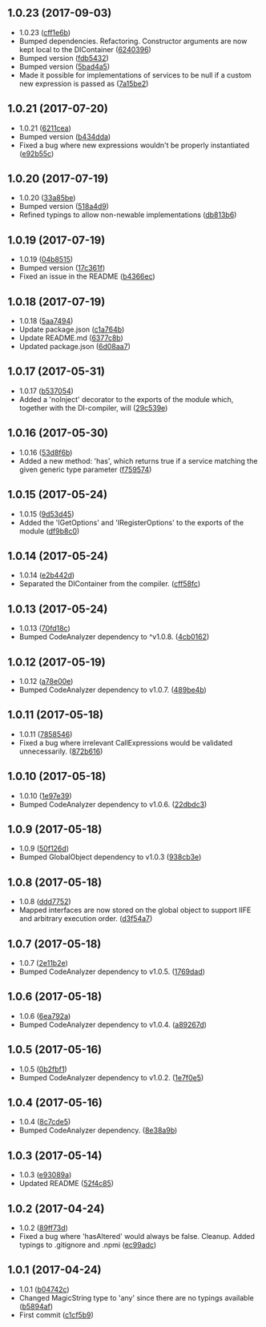 <a name="1.0.23"></a>
## 1.0.23 (2017-09-03)

* 1.0.23 ([cff1e6b](https://github.com/wessberg/di/commit/cff1e6b))
* Bumped dependencies. Refactoring. Constructor arguments are now kept local to the DIContainer ([6240396](https://github.com/wessberg/di/commit/6240396))
* Bumped version ([fdb5432](https://github.com/wessberg/di/commit/fdb5432))
* Bumped version ([5bad4a5](https://github.com/wessberg/di/commit/5bad4a5))
* Made it possible for implementations of services to be null if a custom new expression is passed as  ([7a15be2](https://github.com/wessberg/di/commit/7a15be2))



<a name="1.0.21"></a>
## 1.0.21 (2017-07-20)

* 1.0.21 ([6211cea](https://github.com/wessberg/di/commit/6211cea))
* Bumped version ([b434dda](https://github.com/wessberg/di/commit/b434dda))
* Fixed a bug where new expressions wouldn't be properly instantiated ([e92b55c](https://github.com/wessberg/di/commit/e92b55c))



<a name="1.0.20"></a>
## 1.0.20 (2017-07-19)

* 1.0.20 ([33a85be](https://github.com/wessberg/di/commit/33a85be))
* Bumped version ([518a4d9](https://github.com/wessberg/di/commit/518a4d9))
* Refined typings to allow non-newable implementations ([db813b6](https://github.com/wessberg/di/commit/db813b6))



<a name="1.0.19"></a>
## 1.0.19 (2017-07-19)

* 1.0.19 ([04b8515](https://github.com/wessberg/di/commit/04b8515))
* Bumped version ([17c361f](https://github.com/wessberg/di/commit/17c361f))
* Fixed an issue in the README ([b4366ec](https://github.com/wessberg/di/commit/b4366ec))



<a name="1.0.18"></a>
## 1.0.18 (2017-07-19)

* 1.0.18 ([5aa7494](https://github.com/wessberg/di/commit/5aa7494))
* Update package.json ([c1a764b](https://github.com/wessberg/di/commit/c1a764b))
* Update README.md ([6377c8b](https://github.com/wessberg/di/commit/6377c8b))
* Updated package.json ([6d08aa7](https://github.com/wessberg/di/commit/6d08aa7))



<a name="1.0.17"></a>
## 1.0.17 (2017-05-31)

* 1.0.17 ([b537054](https://github.com/wessberg/di/commit/b537054))
* Added a 'noInject' decorator to the exports of the module which, together with the DI-compiler, will ([29c539e](https://github.com/wessberg/di/commit/29c539e))



<a name="1.0.16"></a>
## 1.0.16 (2017-05-30)

* 1.0.16 ([53d8f6b](https://github.com/wessberg/di/commit/53d8f6b))
* Added a new method: 'has', which returns true if a service matching the given generic type parameter ([f759574](https://github.com/wessberg/di/commit/f759574))



<a name="1.0.15"></a>
## 1.0.15 (2017-05-24)

* 1.0.15 ([9d53d45](https://github.com/wessberg/di/commit/9d53d45))
* Added the 'IGetOptions' and 'IRegisterOptions' to the exports of the module ([df9b8c0](https://github.com/wessberg/di/commit/df9b8c0))



<a name="1.0.14"></a>
## 1.0.14 (2017-05-24)

* 1.0.14 ([e2b442d](https://github.com/wessberg/di/commit/e2b442d))
* Separated the DIContainer from the compiler. ([cff58fc](https://github.com/wessberg/di/commit/cff58fc))



<a name="1.0.13"></a>
## 1.0.13 (2017-05-24)

* 1.0.13 ([70fd18c](https://github.com/wessberg/di/commit/70fd18c))
* Bumped CodeAnalyzer dependency to ^v1.0.8. ([4cb0162](https://github.com/wessberg/di/commit/4cb0162))



<a name="1.0.12"></a>
## 1.0.12 (2017-05-19)

* 1.0.12 ([a78e00e](https://github.com/wessberg/di/commit/a78e00e))
* Bumped CodeAnalyzer dependency to v1.0.7. ([489be4b](https://github.com/wessberg/di/commit/489be4b))



<a name="1.0.11"></a>
## 1.0.11 (2017-05-18)

* 1.0.11 ([7858546](https://github.com/wessberg/di/commit/7858546))
* Fixed a bug where irrelevant CallExpressions would be validated unnecessarily. ([872b616](https://github.com/wessberg/di/commit/872b616))



<a name="1.0.10"></a>
## 1.0.10 (2017-05-18)

* 1.0.10 ([1e97e39](https://github.com/wessberg/di/commit/1e97e39))
* Bumped CodeAnalyzer dependency to v1.0.6. ([22dbdc3](https://github.com/wessberg/di/commit/22dbdc3))



<a name="1.0.9"></a>
## 1.0.9 (2017-05-18)

* 1.0.9 ([50f126d](https://github.com/wessberg/di/commit/50f126d))
* Bumped GlobalObject dependency to v1.0.3 ([938cb3e](https://github.com/wessberg/di/commit/938cb3e))



<a name="1.0.8"></a>
## 1.0.8 (2017-05-18)

* 1.0.8 ([ddd7752](https://github.com/wessberg/di/commit/ddd7752))
* Mapped interfaces are now stored on the global object to support IIFE and arbitrary execution order. ([d3f54a7](https://github.com/wessberg/di/commit/d3f54a7))



<a name="1.0.7"></a>
## 1.0.7 (2017-05-18)

* 1.0.7 ([2e11b2e](https://github.com/wessberg/di/commit/2e11b2e))
* Bumped CodeAnalyzer dependency to v1.0.5. ([1769dad](https://github.com/wessberg/di/commit/1769dad))



<a name="1.0.6"></a>
## 1.0.6 (2017-05-18)

* 1.0.6 ([6ea792a](https://github.com/wessberg/di/commit/6ea792a))
* Bumped CodeAnalyzer dependency to v1.0.4. ([a89267d](https://github.com/wessberg/di/commit/a89267d))



<a name="1.0.5"></a>
## 1.0.5 (2017-05-16)

* 1.0.5 ([0b2fbf1](https://github.com/wessberg/di/commit/0b2fbf1))
* Bumped CodeAnalyzer dependency to v1.0.2. ([1e7f0e5](https://github.com/wessberg/di/commit/1e7f0e5))



<a name="1.0.4"></a>
## 1.0.4 (2017-05-16)

* 1.0.4 ([8c7cde5](https://github.com/wessberg/di/commit/8c7cde5))
* Bumped CodeAnalyzer dependency. ([8e38a9b](https://github.com/wessberg/di/commit/8e38a9b))



<a name="1.0.3"></a>
## 1.0.3 (2017-05-14)

* 1.0.3 ([e93089a](https://github.com/wessberg/di/commit/e93089a))
* Updated README ([52f4c85](https://github.com/wessberg/di/commit/52f4c85))



<a name="1.0.2"></a>
## 1.0.2 (2017-04-24)

* 1.0.2 ([89ff73d](https://github.com/wessberg/di/commit/89ff73d))
* Fixed a bug where 'hasAltered' would always be false. Cleanup. Added typings to .gitignore and .npmi ([ec99adc](https://github.com/wessberg/di/commit/ec99adc))



<a name="1.0.1"></a>
## 1.0.1 (2017-04-24)

* 1.0.1 ([b04742c](https://github.com/wessberg/di/commit/b04742c))
* Changed MagicString type to 'any' since there are no typings available ([b5894af](https://github.com/wessberg/di/commit/b5894af))
* First commit ([c1cf5b9](https://github.com/wessberg/di/commit/c1cf5b9))



